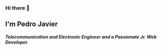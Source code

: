 ### Hi there 👋

## I'm Pedro Javier

##### Telecommunication and Electronic Engineer and a Passionate Jr. Web Developer.
<!--
**AsymPJ/AsymPJ** is a ✨ _special_ ✨ repository because its `README.md` (this file) appears on your GitHub profile.

Here are some ideas to get you started:

- 🔭 I’m currently working on be a better Programmer as well as engineer.
- 🌱 I’m currently learning React.js and Node.js.
- 🤔 I’m looking for help with ...
- 💬 Ask me about ...
- 📫 How to reach me: ...

-->
